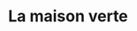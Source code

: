 ---
title: "La maison verte"
url: /saint-symphorien-dozon/la-maison-verte-route-de-corbas/
shop: centre de jardinage
---